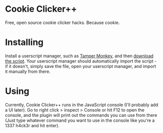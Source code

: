 # Cookie Clicker++
Free, open source cookie clicker hacks. Because cookie.

# Installing
Install a userscript manager, such as [Tamper Monkey](https://www.tampermonkey.net), and then [download the script](https://github.com/Bright-Shard/Cookie-Clicker-PlusPlus/raw/master/CookieClicker%2B%2B.user.js). Your userscript manager should automatically import the script - if it doesn't, simply save the file, open your userscript manager, and import it manually from there.

# Using
Currently, Cookie Clicker++ runs in the JavaScript console (I'll probably add a UI later). Go to right click > inspect > Console or hit F12 to open the console, and the plugin will print out the commands you can use from there (Just type whatever command you want to use in the console like you're a 1337 h4ck3r and hit enter).
